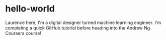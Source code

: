 # hello-world
Laurence here, I'm a digital designer turned machine learning engineer. 
I'm completing a quick GitHub tutorial before heading into the Andrew Ng Coursera course!
